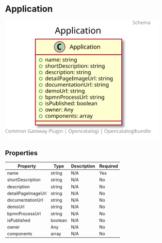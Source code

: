 # Application



![Class Diagram](https://github.com/OpenCatalogi/OpenCatalogiBundle/blob/documentation/docs/schema/Application.svg)

## Properties

| Property | Type | Description | Required |
|----------|------|-------------|----------|
| name | string | N/A | Yes |
| shortDescription | string | N/A | No |
| description | string | N/A | No |
| detailPageImageUrl | string | N/A | No |
| documentationUrl | string | N/A | No |
| demoUrl | string | N/A | No |
| bpmnProcessUrl | string | N/A | No |
| isPublished | boolean | N/A | No |
| owner | Any | N/A | No |
| components | array | N/A | No |
